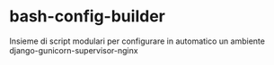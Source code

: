 bash-config-builder
===================

Insieme di script modulari per configurare in automatico un ambiente django-gunicorn-supervisor-nginx
